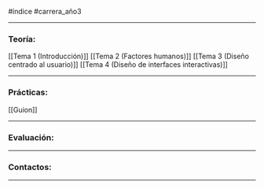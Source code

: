 #índice #carrera_año3 
___
### Teoría:
[[Tema 1 (Introducción)]]
[[Tema 2 (Factores humanos)]]
[[Tema 3 (Diseño centrado al usuario)]]
[[Tema 4 (Diseño de interfaces interactivas)]]
___
### Prácticas:
[[Guion]]
___
### Evaluación:
___
### Contactos:
___